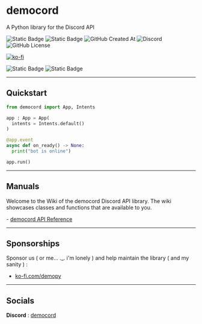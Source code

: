 # democord
A Python library for the Discord API


![Static Badge](https://img.shields.io/badge/demo.py-4584b6)
![Static Badge](https://img.shields.io/badge/version-0.9b6-yellow)
![GitHub Created At](https://img.shields.io/github/created-at/almostDemoPy/democord?style=flat)
![Discord](https://img.shields.io/discord/1267703591863586858?style=flat)
![GitHub License](https://img.shields.io/github/license/almostDemoPy/democord)


[![ko-fi](https://ko-fi.com/img/githubbutton_sm.svg)](https://ko-fi.com/Z8Z413A7I5)


![Static Badge](https://img.shields.io/badge/Python_%3E%3D3.12-ffde57?style=for-the-badge&logo=python)
![Static Badge](https://img.shields.io/badge/Discord_API-586582?style=for-the-badge&logo=discord)


---

## Quickstart
```py
from democord import App, Intents

app : App = App(
  intents = Intents.default()
)

@app.event
async def on_ready() -> None:
  print("bot is online")

app.run()
```

---

## Manuals
Welcome to the Wiki of the democord Discord API library. The wiki showcases classes and functions that are available to you.

\- [democord API Reference](https://github.com/almostDemoPy/democord/wiki/Core-API-Reference#table-of-contents)

---

## Sponsorships

Sponsor us ( or me... ._. i'm lonely ) and help maintain the library ( and my sanity ) :

- [ko-fi.com/demopy](<https://ko-fi.com/demopy>)

---

## Socials

**Discord** : [democord](<https://discord.gg/xkYmzuwMFv>)